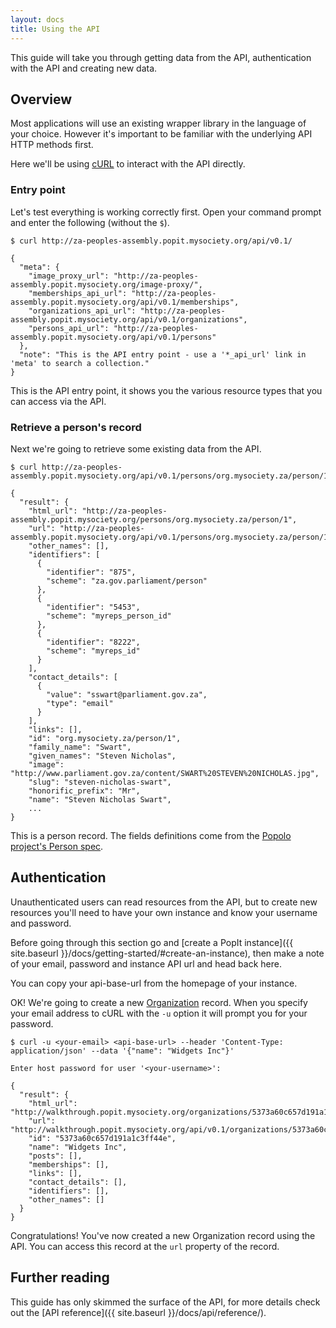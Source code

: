 ```yaml
---
layout: docs
title: Using the API
---
```


This guide will take you through getting data from the API, authentication with the API and creating new data.

## Overview

Most applications will use an existing wrapper library in the language of your choice. However it's important to be familiar with the underlying API HTTP methods first.

Here we'll be using [cURL](http://curl.haxx.se/) to interact with the API directly.

### Entry point

Let's test everything is working correctly first. Open your command prompt and enter the following (without the `$`).

    $ curl http://za-peoples-assembly.popit.mysociety.org/api/v0.1/

    {
      "meta": {
        "image_proxy_url": "http://za-peoples-assembly.popit.mysociety.org/image-proxy/",
        "memberships_api_url": "http://za-peoples-assembly.popit.mysociety.org/api/v0.1/memberships",
        "organizations_api_url": "http://za-peoples-assembly.popit.mysociety.org/api/v0.1/organizations",
        "persons_api_url": "http://za-peoples-assembly.popit.mysociety.org/api/v0.1/persons"
      },
      "note": "This is the API entry point - use a '*_api_url' link in 'meta' to search a collection."
    }

This is the API entry point, it shows you the various resource types that you can access via the API.

### Retrieve a person's record

Next we're going to retrieve some existing data from the API.

    $ curl http://za-peoples-assembly.popit.mysociety.org/api/v0.1/persons/org.mysociety.za/person/1

    {
      "result": {
        "html_url": "http://za-peoples-assembly.popit.mysociety.org/persons/org.mysociety.za/person/1",
        "url": "http://za-peoples-assembly.popit.mysociety.org/api/v0.1/persons/org.mysociety.za/person/1",
        "other_names": [],
        "identifiers": [
          {
            "identifier": "875",
            "scheme": "za.gov.parliament/person"
          },
          {
            "identifier": "5453",
            "scheme": "myreps_person_id"
          },
          {
            "identifier": "8222",
            "scheme": "myreps_id"
          }
        ],
        "contact_details": [
          {
            "value": "sswart@parliament.gov.za",
            "type": "email"
          }
        ],
        "links": [],
        "id": "org.mysociety.za/person/1",
        "family_name": "Swart",
        "given_names": "Steven Nicholas",
        "image": "http://www.parliament.gov.za/content/SWART%20STEVEN%20NICHOLAS.jpg",
        "slug": "steven-nicholas-swart",
        "honorific_prefix": "Mr",
        "name": "Steven Nicholas Swart",
        ...
    }

This is a person record. The fields definitions come from the [Popolo project's Person spec](http://popoloproject.com/specs/person.html).

## Authentication

Unauthenticated users can read resources from the API, but to create new resources you'll need to have your own instance and know your username and password.

Before going through this section go and [create a PopIt instance]({{ site.baseurl }}/docs/getting-started/#create-an-instance), then make a note of your email, password and instance API url and head back here.

You can copy your api-base-url from the homepage of your instance.

OK! We're going to create a new [Organization](http://popoloproject.com/specs/organization.html) record. When you specify your email address to cURL with the `-u` option it will prompt you for your password.

    $ curl -u <your-email> <api-base-url> --header 'Content-Type: application/json' --data '{"name": "Widgets Inc"}'

    Enter host password for user '<your-username>':

    {
      "result": {
        "html_url": "http://walkthrough.popit.mysociety.org/organizations/5373a60c657d191a1c3ff44e",
        "url": "http://walkthrough.popit.mysociety.org/api/v0.1/organizations/5373a60c657d191a1c3ff44e",
        "id": "5373a60c657d191a1c3ff44e",
        "name": "Widgets Inc",
        "posts": [],
        "memberships": [],
        "links": [],
        "contact_details": [],
        "identifiers": [],
        "other_names": []
      }
    }

Congratulations! You've now created a new Organization record using the API. You can access this record at the `url` property of the record.

## Further reading

This guide has only skimmed the surface of the API, for more details check out the [API reference]({{ site.baseurl }}/docs/api/reference/).
